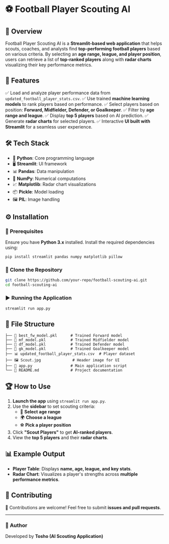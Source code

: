 # ⚽ Football Player Scouting AI

## 🚀 **Overview**
Football Player Scouting AI is a **Streamlit-based web application** that helps scouts, coaches, and analysts find **top-performing football players** based on various criteria. By selecting an **age range, league, and player position**, users can retrieve a list of **top-ranked players** along with **radar charts** visualizing their key performance metrics.

## 🎯 **Features**
✅ Load and analyze player performance data from `updated_football_player_stats.csv`.
✅ Use trained **machine learning models** to rank players based on performance.
✅ Select players based on position: **Forward, Midfielder, Defender, or Goalkeeper**.
✅ Filter by **age range and league**.
✅ Display **top 5 players** based on AI prediction.
✅ Generate **radar charts** for selected players.
✅ Interactive **UI built with Streamlit** for a seamless user experience.

## 🛠 **Tech Stack**
- 🐍 **Python**: Core programming language
- 🖥️ **Streamlit**: UI framework
- 📊 **Pandas**: Data manipulation
- 🔢 **NumPy**: Numerical computations
- 📈 **Matplotlib**: Radar chart visualizations
- 📦 **Pickle**: Model loading
- 🖼️ **PIL**: Image handling

## ⚙️ **Installation**
### 🔗 **Prerequisites**
Ensure you have **Python 3.x** installed. Install the required dependencies using:
```sh
pip install streamlit pandas numpy matplotlib pillow
```

### 📂 **Clone the Repository**
```sh
git clone https://github.com/your-repo/football-scouting-ai.git
cd football-scouting-ai
```

### ▶️ **Running the Application**
```sh
streamlit run app.py
```

## 📁 **File Structure**
```
├── 📌 best_fw_model.pkl      # Trained Forward model
├── 📌 mf_model.pkl           # Trained Midfielder model
├── 📌 df_model.pkl           # Trained Defender model
├── 📌 gk_model.pkl           # Trained Goalkeeper model
├── 📊 updated_football_player_stats.csv  # Player dataset
├── 🖼️ Scout.jpg              # Header image for UI
├── 📝 app.py                 # Main application script
└── 📖 README.md              # Project documentation
```

## 🏆 **How to Use**
1. **Launch the app** using `streamlit run app.py`.
2. Use the **sidebar** to set scouting criteria:
   - 🎯 **Select age range**
   - 🌍 **Choose a league**
   - ⚽ **Pick a player position**
3. Click **"Scout Players"** to get **AI-ranked players**.
4. View the **top 5 players** and their **radar charts**.

## 📊 **Example Output**
- **Player Table**: Displays **name, age, league, and key stats**.
- **Radar Chart**: Visualizes a player's strengths across **multiple performance metrics**.

## 🤝 **Contributing**
🚀 Contributions are welcome! Feel free to submit **issues and pull requests**.

---
### 👤 **Author**
Developed by **Tosho (AI Scouting Application)**
